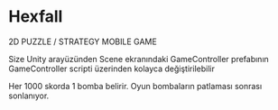 # Hexfall
2D PUZZLE / STRATEGY MOBILE GAME


Size Unity arayüzünden Scene ekranındaki GameController prefabının GameController scripti üzerinden kolayca değiştirilebilir

Her 1000 skorda 1 bomba belirir. 
Oyun bombaların patlaması sonrası sonlanıyor.
